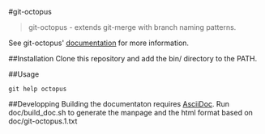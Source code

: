 #git-octopus

>git-octopus - extends git-merge with branch naming patterns.

See git-octopus' [documentation](http://lesfurets.github.io/git-octopus/doc/git-octopus.html) for more information.

##Installation
Clone this repository and add the bin/ directory to the PATH.

##Usage
```
git help octopus
```

##Developping
Building the documentaton requires [AsciiDoc](http://www.methods.co.nz/asciidoc/).
Run doc/build_doc.sh to generate the manpage and the html format based on doc/git-octopus.1.txt
